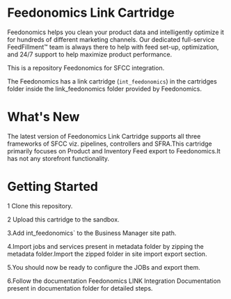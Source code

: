 # Feedonomics Link Cartridge

Feedonomics helps you clean your product data and intelligently optimize it for hundreds of different marketing channels. Our dedicated full-service FeedFillment™ team is always there to help with feed set-up, optimization, and 24/7 support to help maximize product performance.

This is a repository Feedonomics for SFCC integration.

The Feedonomics has a link cartridge (`int_feedonomics`) in the cartridges folder inside the link_feedonomics folder provided by Feedonomics.

# What's New
The latest version of Feedonomics Link Cartridge supports all three frameworks of SFCC viz. pipelines, controllers and SFRA.This cartridge primarily focuses on
Product and Inventory Feed export to Feedonomics.It has not any storefront functionality.

# Getting Started

1 Clone this repository.

2 Upload this cartridge to the sandbox.

3.Add int_feedonomics` to the Business Manager site path.

4.Import jobs and services present in metadata folder by zipping the metadata folder.Import the zipped folder in
  site import export section.

5.You should now be ready to configure the JOBs and export them.

6.Follow the documentation Feedonomics LINK Integration Documentation present in documentation folder for detailed steps.
